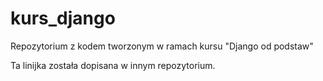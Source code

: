 # kurs_django
Repozytorium z kodem tworzonym w ramach kursu "Django od podstaw"

Ta linijka została dopisana w innym repozytorium.